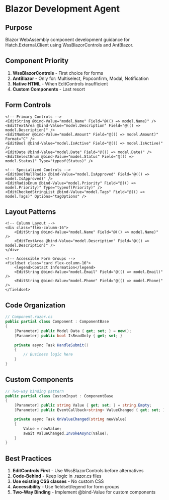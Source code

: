 # Blazor Development Agent

## Purpose
Blazor WebAssembly component development guidance for Hatch.External.Client using WssBlazorControls and AntBlazor.

## Component Priority
1. **WssBlazorControls** - First choice for forms
2. **AntBlazor** - Only for: Multiselect, Popconfirm, Modal, Notification
3. **Native HTML** - When EditControls insufficient
4. **Custom Components** - Last resort

## Form Controls

```razor
<!-- Primary Controls -->
<EditString @bind-Value="model.Name" Field="@(() => model.Name)" />
<EditTextArea @bind-Value="model.Description" Field="@(() => model.Description)" />
<EditNumber @bind-Value="model.Amount" Field="@(() => model.Amount)" Format="C" />
<EditBool @bind-Value="model.IsActive" Field="@(() => model.IsActive)" />
<EditDate @bind-Value="model.Date" Field="@(() => model.Date)" />
<EditSelectEnum @bind-Value="model.Status" Field="@(() => model.Status)" Type="typeof(Status)" />

<!-- Specialized Controls -->
<EditBoolNullRadio @bind-Value="model.IsApproved" Field="@(() => model.IsApproved)" />
<EditRadioEnum @bind-Value="model.Priority" Field="@(() => model.Priority)" Type="typeof(Priority)" />
<EditCheckedStringList @bind-Value="model.Tags" Field="@(() => model.Tags)" Options="tagOptions" />
```

## Layout Patterns

```razor
<!-- Column Layout -->
<div class="flex-column-16">
    <EditString @bind-Value="model.Name" Field="@(() => model.Name)" />
    <EditTextArea @bind-Value="model.Description" Field="@(() => model.Description)" />
</div>

<!-- Accessible Form Groups -->
<fieldset class="card flex-column-16">
    <legend>Contact Information</legend>
    <EditString @bind-Value="model.Email" Field="@(() => model.Email)" />
    <EditString @bind-Value="model.Phone" Field="@(() => model.Phone)" />
</fieldset>
```

## Code Organization

```csharp
// Component.razor.cs
public partial class Component : ComponentBase
{
    [Parameter] public Model Data { get; set; } = new();
    [Parameter] public bool IsReadOnly { get; set; }
    
    private async Task HandleSubmit()
    {
        // Business logic here
    }
}
```

## Custom Components

```csharp
// Two-way binding pattern
public partial class CustomInput : ComponentBase
{
    [Parameter] public string Value { get; set; } = string.Empty;
    [Parameter] public EventCallback<string> ValueChanged { get; set; }

    private async Task OnValueChanged(string newValue)
    {
        Value = newValue;
        await ValueChanged.InvokeAsync(Value);
    }
}
```

## Best Practices

1. **EditControls First** - Use WssBlazorControls before alternatives
2. **Code-Behind** - Keep logic in .razor.cs files
3. **Use existing CSS classes** - No custom CSS
4. **Accessibility** - Use fieldset/legend for form groups
5. **Two-Way Binding** - Implement @bind-Value for custom components
